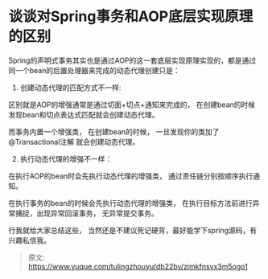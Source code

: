 # 谈谈对Spring事务和AOP底层实现原理的区别

Spring的声明式事务其实也是通过AOP的这一套底层实现原理实现的，都是通过同一个bean的后置处理器来完成的动态代理创建只是： 

1. 创建动态代理的匹配方式不一样: 

区别就是AOP的增强通常是通过切面+切点+通知来完成的， 在创建bean的时候发现bean和切点表达式匹配就会创建动态代理。 

   而事务内置一个增强类， 在创建bean的时候， 一旦发现你的类加了@Transactional注解 就会创建动态代理。



2. 执行动态代理的增强不一样：

在执行AOP的bean时会先执行动态代理的增强类， 通过责任链分别按顺序执行通知。



在执行事务的bean的时候会先执行动态代理的增强类， 在执行目标方法前进行异常捕捉，出现异常回滚事务， 无异常提交事务。



行我就给大家总结这些， 当然还是不建议死记硬背，最好能学下spring源码，有兴趣私信我。



> 原文: <https://www.yuque.com/tulingzhouyu/db22bv/zimkfnsvx3m5ogo1>